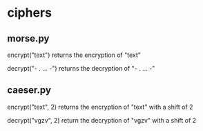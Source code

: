 ciphers
=========

morse.py
--------
encrypt("text") returns the encryption of "text"

decrypt("- . ... -") returns the decryption of "- . ... -"

caeser.py
---------
encrypt("text", 2) returns the encryption of "text" with a shift of 2

decrypt("vgzv", 2) return the decryption of "vgzv" with a shift of 2
